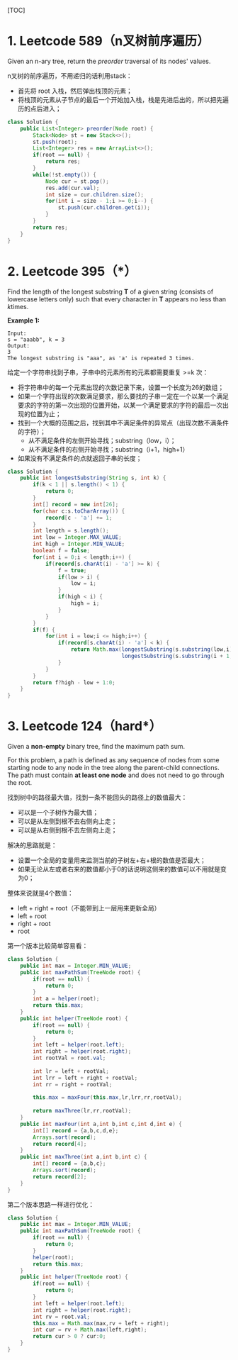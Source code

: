 [TOC]

# 1. Leetcode 589（n叉树前序遍历）

Given an n-ary tree, return the *preorder* traversal of its nodes' values.

n叉树的前序遍历，不用递归的话利用stack：

- 首先将 root 入栈，然后弹出栈顶的元素；
- 将栈顶的元素从子节点的最后一个开始加入栈，栈是先进后出的，所以把先遍历的点后进入；

```java
class Solution {
    public List<Integer> preorder(Node root) {
        Stack<Node> st = new Stack<>();
        st.push(root);
        List<Integer> res = new ArrayList<>();
        if(root == null) {
            return res;
        }
        while(!st.empty()) {
            Node cur = st.pop();
            res.add(cur.val);
            int size = cur.children.size();
            for(int i = size - 1;i >= 0;i--) {
                st.push(cur.children.get(i));
            }
        }
        return res;
    }
}
```

# 2. Leetcode 395（*）

Find the length of the longest substring **T** of a given string (consists of lowercase letters only) such that every character in **T** appears no less than *k*times.

**Example 1:**

```
Input:
s = "aaabb", k = 3
Output:
3
The longest substring is "aaa", as 'a' is repeated 3 times.
```

给定一个字符串找到子串，子串中的元素所有的元素都需要重复 >=k 次：

- 将字符串中的每一个元素出现的次数记录下来，设置一个长度为26的数组；
- 如果一个字符出现的次数满足要求，那么要找的子串一定在一个以某一个满足要求的字符的第一次出现的位置开始，以某一个满足要求的字符的最后一次出现的位置为止；
- 找到一个大概的范围之后，找到其中不满足条件的异常点（出现次数不满条件的字符）；
  - 从不满足条件的左侧开始寻找；substring（low，i）；
  - 从不满足条件的右侧开始寻找；substring（i+1，high+1）
- 如果没有不满足条件的点就返回子串的长度；

```java
class Solution {
    public int longestSubstring(String s, int k) {
        if(k < 1 || s.length() < 1) {
            return 0;
        }
        int[] record = new int[26];
        for(char c:s.toCharArray()) {
            record[c - 'a'] += 1;
        }        
        int length = s.length();
        int low = Integer.MAX_VALUE;
        int high = Integer.MIN_VALUE;
        boolean f = false;
        for(int i = 0;i < length;i++) {
            if(record[s.charAt(i) - 'a'] >= k) {
                f = true;
                if(low > i) {
                    low = i;
                }
                if(high < i) {
                    high = i;
                }
            }
        }
        if(f) {
            for(int i = low;i <= high;i++) {
                if(record[s.charAt(i) - 'a'] < k) {
                    return Math.max(longestSubstring(s.substring(low,i),k),
                                    longestSubstring(s.substring(i + 1,high +1),k));
                }
            }
        }
        return f?high - low + 1:0;
    }
}
```

# 3. Leetcode 124（hard*）

Given a **non-empty** binary tree, find the maximum path sum.

For this problem, a path is defined as any sequence of nodes from some starting node to any node in the tree along the parent-child connections. The path must contain **at least one node** and does not need to go through the root.

找到树中的路径最大值，找到一条不能回头的路径上的数值最大：

- 可以是一个子树作为最大值；
- 可以是从左侧到根不去右侧向上走；
- 可以是从右侧到根不去左侧向上走；

解决的思路就是：

- 设置一个全局的变量用来监测当前的子树左+右+根的数值是否最大；
- 如果无论从左或者右来的数值都小于0的话说明这侧来的数值可以不用就是变为0；

整体来说就是4个数值：

- left + right + root（不能带到上一层用来更新全局）
- left + root
- right + root
- root

第一个版本比较简单容易看：

```java
class Solution {
    public int max = Integer.MIN_VALUE;
    public int maxPathSum(TreeNode root) {
        if(root == null) {
            return 0;
        }
        int a = helper(root);
        return this.max;
    }
    public int helper(TreeNode root) {
        if(root == null) {
            return 0;
        }
        int left = helper(root.left);
        int right = helper(root.right);
        int rootVal = root.val;
        
        int lr = left + rootVal;
        int lrr = left + right + rootVal;
        int rr = right + rootVal;
        
        this.max = maxFour(this.max,lr,lrr,rr,rootVal);
        
        return maxThree(lr,rr,rootVal);
    }
    public int maxFour(int a,int b,int c,int d,int e) {
        int[] record = {a,b,c,d,e};
        Arrays.sort(record);
        return record[4];
    }
    public int maxThree(int a,int b,int c) {
        int[] record = {a,b,c};
        Arrays.sort(record);
        return record[2];
    }
}
```

第二个版本思路一样进行优化：

```java
class Solution {
    public int max = Integer.MIN_VALUE;
    public int maxPathSum(TreeNode root) {
        if(root == null) {
            return 0;
        }
        helper(root);
        return this.max;
    }
    public int helper(TreeNode root) {
        if(root == null) {
            return 0;
        }
        int left = helper(root.left);
        int right = helper(root.right);
        int rv = root.val;
        this.max = Math.max(max,rv + left + right);
        int cur = rv + Math.max(left,right);
        return cur > 0 ? cur:0;
    }
}
```



